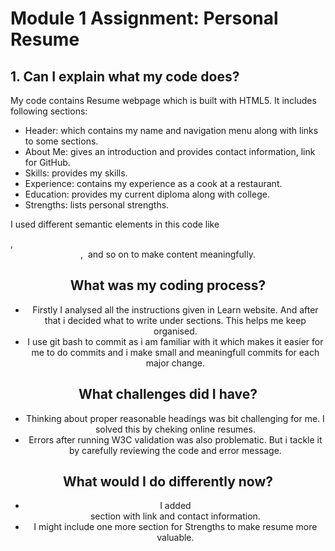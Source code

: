 # Module 1 Assignment: Personal Resume

## 1. Can I explain what my code does?
 
My code contains Resume webpage which is built with HTML5. It includes following sections:

- Header: which contains my name and navigation menu along with links to some sections.
- About Me: gives an introduction and provides contact information, link for GitHub.
- Skills: provides my skills.
- Experience: contains my experience as a cook at a restaurant.
- Education: provides my current diploma along with college.
- Strengths: lists personal strengths.

I used different semantic elements in this code like <section>, <header>, <img> and so on to make content meaningfully.

## What was my coding process?
- Firstly I analysed all the instructions given in Learn website. And after that i decided what to write under sections. This helps me keep organised.
- I use git bash to commit as i am familiar with it which makes it easier for me to do commits and i make small and meaningfull commits for each major change.

## What challenges did I have?
- Thinking about proper reasonable headings was bit challenging for me. I solved this by cheking online resumes.
- Errors after running W3C validation was also problematic. But i tackle it by carefully reviewing the code and error message.

## What would I do differently now?
- I added <footer> section with link and contact information.
- I might include one more section for Strengths to make resume more valuable.

